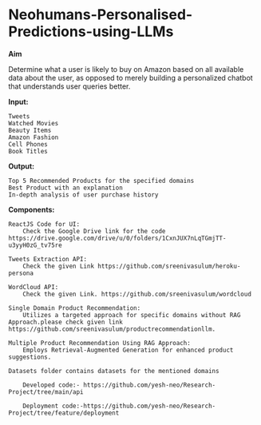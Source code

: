 # Neohumans-Personalised-Predictions-using-LLMs

**Aim**

Determine what a user is likely to buy on Amazon based on all available data about the user, as opposed to merely building a personalized chatbot that understands user queries better.

**Input:**

    Tweets
    Watched Movies
    Beauty Items
    Amazon Fashion
    Cell Phones
    Book Titles

**Output:**

    Top 5 Recommended Products for the specified domains
    Best Product with an explanation
    In-depth analysis of user purchase history

**Components:**

    ReactJS Code for UI:
        Check the Google Drive link for the code https://drive.google.com/drive/u/0/folders/1CxnJUX7nLqTGmjTT-u3yyH0zG_tv75re

    Tweets Extraction API:
        Check the given Link https://github.com/sreenivasulum/heroku-persona

    WordCloud API:
        Check the given Link. https://github.com/sreenivasulum/wordcloud

    Single Domain Product Recommendation:
        Utilizes a targeted approach for specific domains without RAG Approach.please check given link https://github.com/sreenivasulum/productrecommendationllm.

    Multiple Product Recommendation Using RAG Approach:
        Employs Retrieval-Augmented Generation for enhanced product suggestions.

    Datasets folder contains datasets for the mentioned domains

        Developed code:- https://github.com/yesh-neo/Research-Project/tree/main/api
        
        Deployment code:-https://github.com/yesh-neo/Research-Project/tree/feature/deployment



